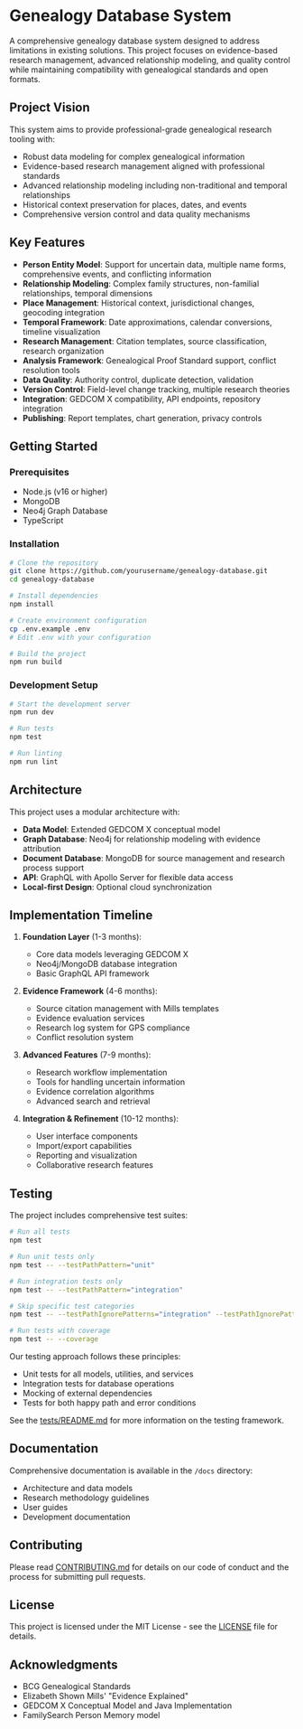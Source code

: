# Genealogy Database System

A comprehensive genealogy database system designed to address limitations in existing solutions. This project focuses on evidence-based research management, advanced relationship modeling, and quality control while maintaining compatibility with genealogical standards and open formats.

## Project Vision

This system aims to provide professional-grade genealogical research tooling with:

- Robust data modeling for complex genealogical information
- Evidence-based research management aligned with professional standards
- Advanced relationship modeling including non-traditional and temporal relationships
- Historical context preservation for places, dates, and events
- Comprehensive version control and data quality mechanisms

## Key Features

- **Person Entity Model**: Support for uncertain data, multiple name forms, comprehensive events, and conflicting information
- **Relationship Modeling**: Complex family structures, non-familial relationships, temporal dimensions
- **Place Management**: Historical context, jurisdictional changes, geocoding integration
- **Temporal Framework**: Date approximations, calendar conversions, timeline visualization
- **Research Management**: Citation templates, source classification, research organization
- **Analysis Framework**: Genealogical Proof Standard support, conflict resolution tools
- **Data Quality**: Authority control, duplicate detection, validation
- **Version Control**: Field-level change tracking, multiple research theories
- **Integration**: GEDCOM X compatibility, API endpoints, repository integration
- **Publishing**: Report templates, chart generation, privacy controls

## Getting Started

### Prerequisites

- Node.js (v16 or higher)
- MongoDB
- Neo4j Graph Database
- TypeScript

### Installation

```bash
# Clone the repository
git clone https://github.com/yourusername/genealogy-database.git
cd genealogy-database

# Install dependencies
npm install

# Create environment configuration
cp .env.example .env
# Edit .env with your configuration

# Build the project
npm run build
```

### Development Setup

```bash
# Start the development server
npm run dev

# Run tests
npm test

# Run linting
npm run lint
```

## Architecture

This project uses a modular architecture with:

- **Data Model**: Extended GEDCOM X conceptual model
- **Graph Database**: Neo4j for relationship modeling with evidence attribution
- **Document Database**: MongoDB for source management and research process support
- **API**: GraphQL with Apollo Server for flexible data access
- **Local-first Design**: Optional cloud synchronization

## Implementation Timeline

1. **Foundation Layer** (1-3 months):
   - Core data models leveraging GEDCOM X
   - Neo4j/MongoDB database integration
   - Basic GraphQL API framework

2. **Evidence Framework** (4-6 months):
   - Source citation management with Mills templates
   - Evidence evaluation services
   - Research log system for GPS compliance
   - Conflict resolution system

3. **Advanced Features** (7-9 months):
   - Research workflow implementation
   - Tools for handling uncertain information
   - Evidence correlation algorithms
   - Advanced search and retrieval

4. **Integration & Refinement** (10-12 months):
   - User interface components
   - Import/export capabilities
   - Reporting and visualization
   - Collaborative research features

## Testing

The project includes comprehensive test suites:

```bash
# Run all tests
npm test

# Run unit tests only
npm test -- --testPathPattern="unit"

# Run integration tests only
npm test -- --testPathPattern="integration"

# Skip specific test categories
npm test -- --testPathIgnorePatterns="integration" --testPathIgnorePatterns="logger"

# Run tests with coverage
npm test -- --coverage
```

Our testing approach follows these principles:
- Unit tests for all models, utilities, and services
- Integration tests for database operations
- Mocking of external dependencies
- Tests for both happy path and error conditions

See the [tests/README.md](tests/README.md) for more information on the testing framework.

## Documentation

Comprehensive documentation is available in the `/docs` directory:

- Architecture and data models
- Research methodology guidelines
- User guides
- Development documentation

## Contributing

Please read [CONTRIBUTING.md](CONTRIBUTING.md) for details on our code of conduct and the process for submitting pull requests.

## License

This project is licensed under the MIT License - see the [LICENSE](LICENSE) file for details.

## Acknowledgments

- BCG Genealogical Standards
- Elizabeth Shown Mills' "Evidence Explained"
- GEDCOM X Conceptual Model and Java Implementation
- FamilySearch Person Memory model
